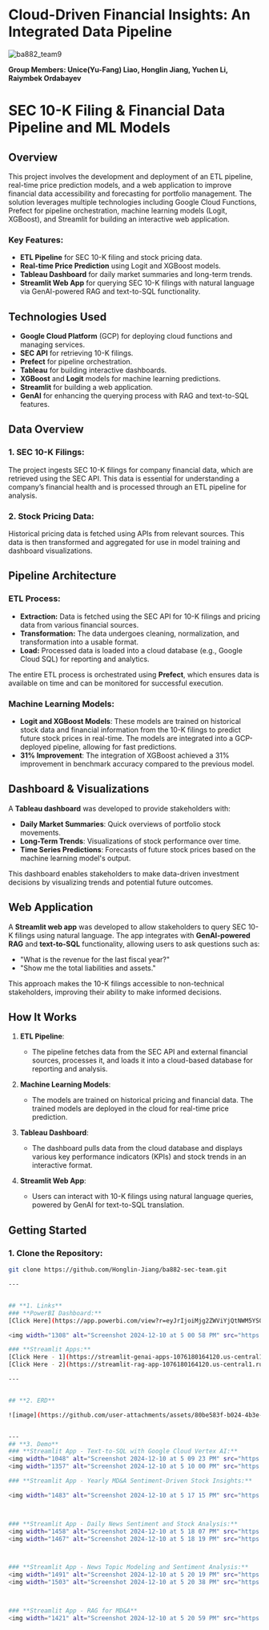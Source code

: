 # **Cloud-Driven Financial Insights: An Integrated Data Pipeline**

![ba882_team9](https://github.com/user-attachments/assets/9ceb29a6-9bcd-4c0d-983a-b44af1b9762e)

**Group Members: Unice(Yu-Fang) Liao, Honglin Jiang, Yuchen Li, Raiymbek Ordabayev**
# SEC 10-K Filing & Financial Data Pipeline and ML Models

## Overview

This project involves the development and deployment of an ETL pipeline, real-time price prediction models, and a web application to improve financial data accessibility and forecasting for portfolio management. The solution leverages multiple technologies including Google Cloud Functions, Prefect for pipeline orchestration, machine learning models (Logit, XGBoost), and Streamlit for building an interactive web application.

### Key Features:
- **ETL Pipeline** for SEC 10-K filing and stock pricing data.
- **Real-time Price Prediction** using Logit and XGBoost models.
- **Tableau Dashboard** for daily market summaries and long-term trends.
- **Streamlit Web App** for querying SEC 10-K filings with natural language via GenAI-powered RAG and text-to-SQL functionality.

## Technologies Used
- **Google Cloud Platform** (GCP) for deploying cloud functions and managing services.
- **SEC API** for retrieving 10-K filings.
- **Prefect** for pipeline orchestration.
- **Tableau** for building interactive dashboards.
- **XGBoost** and **Logit** models for machine learning predictions.
- **Streamlit** for building a web application.
- **GenAI** for enhancing the querying process with RAG and text-to-SQL features.

## Data Overview

### 1. SEC 10-K Filings:
The project ingests SEC 10-K filings for company financial data, which are retrieved using the SEC API. This data is essential for understanding a company’s financial health and is processed through an ETL pipeline for analysis.

### 2. Stock Pricing Data:
Historical pricing data is fetched using APIs from relevant sources. This data is then transformed and aggregated for use in model training and dashboard visualizations.

## Pipeline Architecture

### ETL Process:
- **Extraction:** Data is fetched using the SEC API for 10-K filings and pricing data from various financial sources.
- **Transformation:** The data undergoes cleaning, normalization, and transformation into a usable format.
- **Load:** Processed data is loaded into a cloud database (e.g., Google Cloud SQL) for reporting and analytics.

The entire ETL process is orchestrated using **Prefect**, which ensures data is available on time and can be monitored for successful execution.

### Machine Learning Models:
- **Logit and XGBoost Models**: These models are trained on historical stock data and financial information from the 10-K filings to predict future stock prices in real-time. The models are integrated into a GCP-deployed pipeline, allowing for fast predictions.
- **31% Improvement**: The integration of XGBoost achieved a 31% improvement in benchmark accuracy compared to the previous model.

## Dashboard & Visualizations

A **Tableau dashboard** was developed to provide stakeholders with:
- **Daily Market Summaries**: Quick overviews of portfolio stock movements.
- **Long-Term Trends**: Visualizations of stock performance over time.
- **Time Series Predictions**: Forecasts of future stock prices based on the machine learning model's output.

This dashboard enables stakeholders to make data-driven investment decisions by visualizing trends and potential future outcomes.

## Web Application

A **Streamlit web app** was developed to allow stakeholders to query SEC 10-K filings using natural language. The app integrates with **GenAI-powered RAG** and **text-to-SQL** functionality, allowing users to ask questions such as:
- "What is the revenue for the last fiscal year?"
- "Show me the total liabilities and assets."

This approach makes the 10-K filings accessible to non-technical stakeholders, improving their ability to make informed decisions.

## How It Works

1. **ETL Pipeline**: 
   - The pipeline fetches data from the SEC API and external financial sources, processes it, and loads it into a cloud-based database for reporting and analysis.
   
2. **Machine Learning Models**: 
   - The models are trained on historical pricing and financial data. The trained models are deployed in the cloud for real-time price prediction.

3. **Tableau Dashboard**: 
   - The dashboard pulls data from the cloud database and displays various key performance indicators (KPIs) and stock trends in an interactive format.

4. **Streamlit Web App**: 
   - Users can interact with 10-K filings using natural language queries, powered by GenAI for text-to-SQL translation.

## Getting Started

### 1. Clone the Repository:
```bash
git clone https://github.com/Honglin-Jiang/ba882-sec-team.git

---


## **1. Links**
### **PowerBI Dashboard:** 
[Click Here](https://app.powerbi.com/view?r=eyJrIjoiMjg2ZWViYjQtNWM5YS00MWNlLWJhNDgtZTcyOWQxYjg3ZjYwIiwidCI6IjAxZjNkMGExLTNkYzgtNDBkNy04YjUyLTI0YjM4YmEzM2JjYiIsImMiOjl9)

<img width="1308" alt="Screenshot 2024-12-10 at 5 00 58 PM" src="https://github.com/user-attachments/assets/43a0d3cb-60c6-4478-a45a-b744c29065c6">

### **Streamlit Apps:** 
[Click Here - 1](https://streamlit-genai-apps-1076180164120.us-central1.run.app/)
[Click Here - 2](https://streamlit-rag-app-1076180164120.us-central1.run.app/)

---


## **2. ERD**

![image](https://github.com/user-attachments/assets/80be583f-b024-4b3e-a7fe-479f682796f8)


---
## **3. Demo**
### **Streamlit App - Text-to-SQL with Google Cloud Vertex AI:**
<img width="1048" alt="Screenshot 2024-12-10 at 5 09 23 PM" src="https://github.com/user-attachments/assets/3ecd7309-46e6-469f-a3d6-e83780aedf1b">
<img width="1357" alt="Screenshot 2024-12-10 at 5 10 00 PM" src="https://github.com/user-attachments/assets/64361cca-db31-4615-a843-622ee9433227">

### **Streamlit App - Yearly MD&A Sentiment-Driven Stock Insights:**

<img width="1483" alt="Screenshot 2024-12-10 at 5 17 15 PM" src="https://github.com/user-attachments/assets/6bcc7d71-4e25-4a9a-8a3d-d027285b5f91">



### **Streamlit App - Daily News Sentiment and Stock Analysis:**
<img width="1458" alt="Screenshot 2024-12-10 at 5 18 07 PM" src="https://github.com/user-attachments/assets/b8ab4782-bb27-46c6-9c66-d28cc1589221">
<img width="1467" alt="Screenshot 2024-12-10 at 5 18 19 PM" src="https://github.com/user-attachments/assets/ce5db086-d755-429a-a4f5-d87fd512dfe0">



### **Streamlit App - News Topic Modeling and Sentiment Analysis:**
<img width="1491" alt="Screenshot 2024-12-10 at 5 20 19 PM" src="https://github.com/user-attachments/assets/52ed6988-adeb-4113-9f79-ba41a8693f1e">
<img width="1503" alt="Screenshot 2024-12-10 at 5 20 38 PM" src="https://github.com/user-attachments/assets/b5df3a48-f327-40e1-b85f-2f32a1a19378">



### **Streamlit App - RAG for MD&A**
<img width="1421" alt="Screenshot 2024-12-10 at 5 20 59 PM" src="https://github.com/user-attachments/assets/b3cf7b09-6de7-4ba3-ac9f-58d3e146b375">



